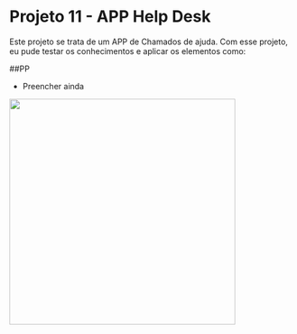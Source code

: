# Projeto 11 - APP Help Desk

Este projeto se trata de um APP de Chamados de ajuda. Com esse projeto, eu pude testar os conhecimentos e aplicar os elementos como:

##PP
- Preencher ainda

<img src="paginas/index1.png" width="400px">
